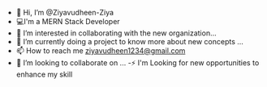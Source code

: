 - 👋 Hi, I’m @Ziyavudheen-Ziya
- 💻I'm a MERN Stack Developer
- 👀 I’m interested in collaborating with the new organization...
- 🌱 I’m currently doing a project to know more about new concepts ...
-  📫 How to reach me ziyavudheen1234@gmail.com
- 💞️ I’m looking to collaborate on ...
-⚡ I'm Looking for new opportunities to enhance my skill


<!---
Ziyavudheen-Ziya/Ziyavudheen-Ziya is a ✨ special ✨ repository because its `README.md` (this file) appears on your GitHub profile.
You can click the Preview link to take a look at your changes.
--->
